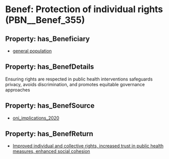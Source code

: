 # Benef: __Protection of individual rights__ (PBN__Benef_355)

## Property: has_Beneficiary

* [general population](../Stakeholder/PBN__Stakeholder_9)

## Property: has_BenefDetails

Ensuring rights are respected in public health interventions safeguards privacy, avoids discrimination, and promotes equitable governance approaches

## Property: has_BenefSource

* [oni_implications_2020](../Article/PBN__Article_68)

## Property: has_BenefReturn

* [Improved individual and collective rights, increased trust in public health measures, enhanced social cohesion](../BenefReturn/PBN__BenefReturn_380)


